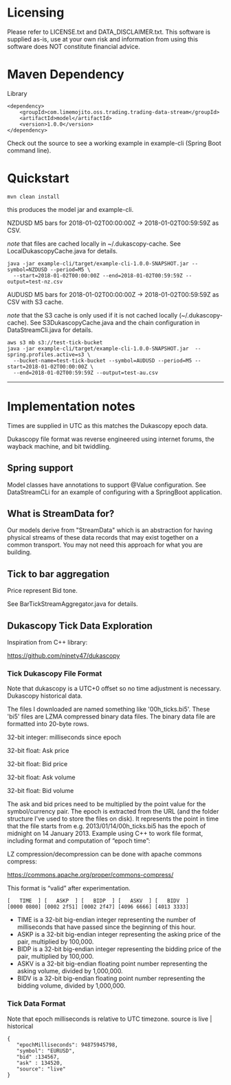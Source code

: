 # Licensing

Please refer to LICENSE.txt and DATA_DISCLAIMER.txt. This software is supplied as-is, use at your own risk and
information from using this software does NOT constitute financial advice.

# Maven Dependency

Library
```
<dependency>
    <groupId>com.limemojito.oss.trading.trading-data-stream</groupId>
    <artifactId>model</artifactId>
    <version>1.0.0</version>
</dependency>
```
Check out the source to see a working example in example-cli (Spring Boot command line).

# Quickstart

```
mvn clean install
```

this produces the model jar and example-cli.

NZDUSD M5 bars for 2018-01-02T00:00:00Z -> 2018-01-02T00:59:59Z as CSV.

*note* that files are cached locally in ~/.dukascopy-cache. See LocalDukascopyCache.java for details.

```
java -jar example-cli/target/example-cli-1.0.0-SNAPSHOT.jar --symbol=NZDUSD --period=M5 \
  --start=2018-01-02T00:00:00Z --end=2018-01-02T00:59:59Z --output=test-nz.csv  
```

AUDUSD M5 bars for 2018-01-02T00:00:00Z -> 2018-01-02T00:59:59Z as CSV with S3 cache.

*note* that the S3 cache is only used if it is not cached locally (~/.dukascopy-cache).
See S3DukascopyCache.java and the chain configuration in DataStreamCli.java for details.

```
aws s3 mb s3://test-tick-bucket
java -jar example-cli/target/example-cli-1.0.0-SNAPSHOT.jar  --spring.profiles.active=s3 \
  --bucket-name=test-tick-bucket --symbol=AUDUSD --period=M5 --start=2018-01-02T00:00:00Z \
  --end=2018-01-02T00:59:59Z --output=test-au.csv  
```

---

# Implementation notes

Times are supplied in UTC as this matches the Dukascopy epoch data.

Dukascopy file format was reverse engineered using internet forums, the wayback machine, and bit twiddling.

## Spring support

Model classes have annotations to support @Value configuration. See DataStreamCLi for an example
of configuring with a SpringBoot application.

## What is StreamData for?

Our models derive from "StreamData" which is an abstraction for having physical streams of these data records
that may exist together on a common transport. You may not need this approach for what you are building.

## Tick to bar aggregation

Price represent Bid tone.

See BarTickStreamAggregator.java for details.

## Dukascopy Tick Data Exploration

Inspiration from C++ library:

https://github.com/ninety47/dukascopy

### Tick Dukascopy File Format

Note that dukascopy is a UTC+0 offset so no time adjustment is necessary.
Dukascopy historical data.

The files I downloaded are named something like '00h_ticks.bi5'. These 'bi5' files are LZMA compressed binary data
files. The binary data file are formatted into 20-byte rows.

32-bit integer: milliseconds since epoch

32-bit float: Ask price

32-bit float: Bid price

32-bit float: Ask volume

32-bit float: Bid volume

The ask and bid prices need to be multiplied by the point value for the symbol/currency pair.
The epoch is extracted from the URL (and the folder structure I've used to store the files on disk). It represents the
point in time that the file starts from e.g. 2013/01/14/00h_ticks.bi5 has the epoch of midnight on 14 January 2013.
Example using C++ to work file format, including format and computation of “epoch time”:

LZ compression/decompression can be done with apache commons compress:

https://commons.apache.org/proper/commons-compress/

This format is “valid” after experimentation.

```
[   TIME  ] [   ASKP  ] [   BIDP  ] [   ASKV  ] [   BIDV  ]
[0000 0800] [0002 2f51] [0002 2f47] [4096 6666] [4013 3333]
```

* TIME is a 32-bit big-endian integer representing the number of milliseconds that have passed since the beginning of
  this hour.
* ASKP is a 32-bit big-endian integer representing the asking price of the pair, multiplied by 100,000.
* BIDP is a 32-bit big-endian integer representing the bidding price of the pair, multiplied by 100,000.
* ASKV is a 32-bit big-endian floating point number representing the asking volume, divided by 1,000,000.
* BIDV is a 32-bit big-endian floating point number representing the bidding volume, divided by 1,000,000.

### Tick Data Format

Note that epoch milliseconds is relative to UTC timezone.
source is live | historical

```
{
   "epochMilliseconds": 94875945798,
   "symbol": "EURUSD",
   "bid" :134567,
   "ask" : 134520,
   "source": "live"
}
```
